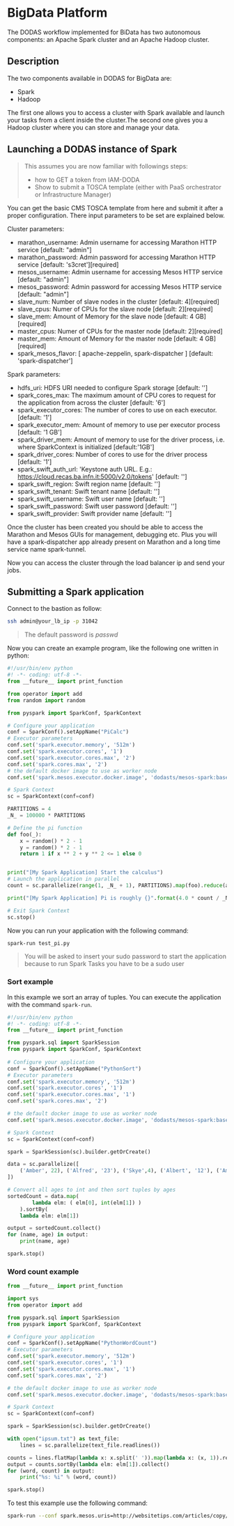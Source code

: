 # BigData Platform

The DODAS workflow implemented for BiData has two autonomous 
components: an Apache Spark cluster and an Apache Hadoop cluster.

## Description

The two components available in DODAS for BigData are:

* Spark
* Hadoop

The first one allows you to access a cluster with Spark available and launch your tasks from a client inside the cluster.The second one gives you a Hadoop cluster where you can store and manage your data.

## Launching a DODAS instance of Spark

> This assumes you are now familiar with followings steps:
> * how to GET a token from IAM-DODA
> * Show to submit a TOSCA template (either with PaaS orchestrator or Infrastructure Manager)

You can get the basic CMS TOSCA template from here and submit it after a proper configuration. There input parameters to be set are explained below.

Cluster parameters:

* marathon_username: Admin username for accessing Marathon HTTP service [default: "admin"]
* marathon_password: Admin password for accessing Marathon HTTP service [default: 's3cret'][required]
* mesos_username: Admin username for accessing Mesos HTTP service [default: "admin"]
* mesos_password: Admin password for accessing Mesos HTTP service [default: "admin"]
* slave_num: Number of slave nodes in the cluster [default: 4][required]
* slave_cpus: Numer of CPUs for the slave node [default: 2][required]
* slave_mem: Amount of Memory for the slave node [default: 4 GB][required]
* master_cpus: Numer of CPUs for the master node [default: 2][required]
* master_mem: Amount of Memory for the master node [default: 4 GB][required]
* spark_mesos_flavor: [ apache-zeppelin, spark-dispatcher ] [default: 'spark-dispatcher']

Spark parameters:

* hdfs_uri: HDFS URI needed to configure Spark storage [default: '']
* spark_cores_max: The maximum amount of CPU cores to request for the application from across the cluster [default: '6']
* spark_executor_cores: The number of cores to use on each executor. [default: '1']
* spark_executor_mem: Amount of memory to use per executor process [default: '1 GB']
* spark_driver_mem: Amount of memory to use for the driver process, i.e. where SparkContext is initialized [default:'1GB']
* spark_driver_cores: Number of cores to use for the driver process [default: '1']
* spark_swift_auth_url: 'Keystone auth URL. E.g.: https://cloud.recas.ba.infn.it:5000/v2.0/tokens' [default: '']
* spark_swift_region: Swift region name [default: '']
* spark_swift_tenant: Swift tenant name [default: '']
* spark_swift_username: Swift user name [default: '']
* spark_swift_password: Swift user password [default: '']
* spark_swift_provider: Swift provider name [default: '']

Once the cluster has been created you should be able to access the Marathon and Mesos GUIs for management, debugging etc. Plus you will have a spark-dispatcher app already present on Marathon and a long time service name spark-tunnel.

Now you can access the cluster through the load balancer ip and send your jobs.

## Submitting a Spark application

Connect to the bastion as follow:

```bash
ssh admin@your_lb_ip -p 31042
```

> The default password is _passwd_

Now you can create an example program, like the following one written in python:

```python
#!/usr/bin/env python
#! -*- coding: utf-8 -*-
from __future__ import print_function

from operator import add
from random import random

from pyspark import SparkConf, SparkContext

# Configure your application
conf = SparkConf().setAppName("PiCalc")
# Executor parameters
conf.set('spark.executor.memory', '512m')
conf.set('spark.executor.cores', '1')
conf.set('spark.executor.cores.max', '2')
conf.set('spark.cores.max', '2')
# the default docker image to use as worker node
conf.set('spark.mesos.executor.docker.image', 'dodasts/mesos-spark:base')

# Spark Context
sc = SparkContext(conf=conf)

PARTITIONS = 4
_N_ = 100000 * PARTITIONS

# Define the pi function
def foo(_):
    x = random() * 2 - 1
    y = random() * 2 - 1
    return 1 if x ** 2 + y ** 2 <= 1 else 0


print("[My Spark Application] Start the calculus")
# Launch the application in parallel
count = sc.parallelize(range(1, _N_ + 1), PARTITIONS).map(foo).reduce(add)

print("[My Spark Application] Pi is roughly {}".format(4.0 * count / _N_))

# Exit Spark Context
sc.stop()

```

Now you can run your application with the following command:

```bash
spark-run test_pi.py
```


> You will be asked to insert your sudo password to start the application because to run Spark Tasks you have to be a sudo user

### Sort example

In this example we sort an array of tuples. You can execute the application with the command `spark-run`.

```python
#!/usr/bin/env python
#! -*- coding: utf-8 -*-
from __future__ import print_function

from pyspark.sql import SparkSession
from pyspark import SparkConf, SparkContext
    
# Configure your application
conf = SparkConf().setAppName("PythonSort")
# Executor parameters
conf.set('spark.executor.memory', '512m')
conf.set('spark.executor.cores', '1')
conf.set('spark.executor.cores.max', '1')
conf.set('spark.cores.max', '2')

# the default docker image to use as worker node
conf.set('spark.mesos.executor.docker.image', 'dodasts/mesos-spark:base')

# Spark Context
sc = SparkContext(conf=conf)

spark = SparkSession(sc).builder.getOrCreate()

data = sc.parallelize([
    ('Amber', 22), ('Alfred', '23'), ('Skye',4), ('Albert', '12'), ('Amber', 9)
])

# Convert all ages to int and then sort tuples by ages
sortedCount = data.map(
        lambda elm: ( elm[0], int(elm[1]) )
    ).sortBy(
    lambda elm: elm[1])

output = sortedCount.collect()
for (name, age) in output:
    print(name, age)

spark.stop()

```

### Word count example

```python
from __future__ import print_function

import sys
from operator import add

from pyspark.sql import SparkSession
from pyspark import SparkConf, SparkContext

# Configure your application
conf = SparkConf().setAppName("PythonWordCount")
# Executor parameters
conf.set('spark.executor.memory', '512m')
conf.set('spark.executor.cores', '1')
conf.set('spark.executor.cores.max', '1')
conf.set('spark.cores.max', '2')

# the default docker image to use as worker node
conf.set('spark.mesos.executor.docker.image', 'dodasts/mesos-spark:base')

# Spark Context
sc = SparkContext(conf=conf)

spark = SparkSession(sc).builder.getOrCreate()

with open("ipsum.txt") as text_file:
    lines = sc.parallelize(text_file.readlines())

counts = lines.flatMap(lambda x: x.split(' ')).map(lambda x: (x, 1)).reduceByKey(add)
output = counts.sortBy(lambda elm: elm[1]).collect()
for (word, count) in output:
    print("%s: %i" % (word, count))

spark.stop()

```

To test this example use the following command:

```bash
spark-run --conf spark.mesos.uris=http://websitetips.com/articles/copy/lorem/ipsum.txt test_word_count.py
```
